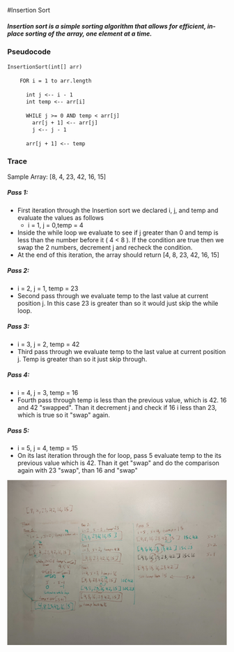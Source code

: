 #Insertion Sort

##### Insertion sort is a simple sorting algorithm that allows for efficient, in-place sorting of the array, one element at a time. 

### Pseudocode

    InsertionSort(int[] arr)
      
        FOR i = 1 to arr.length
        
          int j <-- i - 1
          int temp <-- arr[i]
          
          WHILE j >= 0 AND temp < arr[j]
            arr[j + 1] <-- arr[j]
            j <-- j - 1
            
          arr[j + 1] <-- temp


### Trace
Sample Array: [8, 4, 23, 42, 16, 15]

##### Pass 1:
* First iteration through the Insertion sort we declared i, j, and temp and evaluate the values as follows
    * i = 1, j = 0,temp = 4
* Inside the while loop we evaluate to see if j greater than 0 and temp is less than the number before it ( 4 < 8 ). If the condition are true then we swap the 2 numbers, decrement j and recheck the condition.
* At the end of this iteration, the array should return [4, 8, 23, 42, 16, 15]

##### Pass 2: 
* i = 2, j = 1, temp = 23
* Second pass through we evaluate temp to the last value at current position j. In this case 23 is greater than so it would just skip the while loop.

##### Pass 3: 
* i = 3, j = 2, temp = 42
* Third pass through we evaluate temp to the last value at current position j. Temp is greater than so it just skip through.

##### Pass 4:
* i = 4, j = 3, temp = 16
* Fourth pass through temp is less than the previous value, which is 42. 16 and 42 "swapped". Than it decrement j and check if 16 i less than 23, which is true so it "swap" again.

##### Pass 5:
* i = 5, j = 4, temp = 15
* On its last iteration through the for loop, pass 5 evaluate temp to the its previous value which is 42. Than it get "swap" and do the comparison again with 23 "swap", than 16 and "swap"

![](../../../../../assets/insertionSort.jpg)